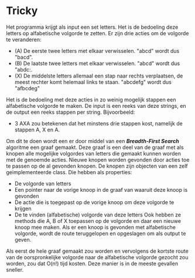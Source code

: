 # Tricky

Het programma krijgt als input een set letters. Het is de bedoeling deze letters op alfabetische volgorde te zetten. Er zijn drie acties om de volgorde te veranderen:
- (A) De eerste twee letters met elkaar verwisselen. "abcd" wordt dus "bacd".
- (B) De laatste twee letters met elkaar verwisselen. "abcd" wordt dus "abdc:.
- (X) De middelste letters allemaal een stap naar rechts verplaatsen, de meest rechter komt helemaal links te staan. "abcdefg" wordt dus "afbcdeg"

Het is de bedoeling met deze acties in zo weinig mogelijk stappen een alfabetische volgorde te maken. De input is een reeks van deze strings, en de output een reeks stappen per string. Bijvoorbeeld:
- 3 AXA zou betekenen dat het minstens drie stappen kost, namelijk de stappen A, X en A.

Om dit te doen wordt een er door middel van een ***Breadth-First Search*** algoritme een graaf gemaakt. Deze graaf is een deel van de graaf met als knopen alle mogelijke volgordes van letters die gemaakt kunnen worden met de genoemde acties. Nieuwe knopen worden gevonden door acties toe te passen op de al gevonden knopen. De knopen zijn objecten van een zelf geimplementeerde class. Die hebben als properties:
- De volgorde van letters
- Een pointer naar de vorige knoop in de graaf van waaruit deze knoop is gevonden
- De actie die is toegepast op de vorige knoop om deze volgorde te krijgen
- De te vinden (alfabetische) volgorde van deze letters
Ook hebben ze methods die A, B of X toepassen op de volgorde en daar een nieuwe knoop mee maken.
Als er een knoop is gevonden met alfabetische volgorde, wordt de route teruggelopen en opgeslagen om als output te geven.

Als eerst de hele graaf gemaakt zou worden en vervolgens de kortste route van de oorspronkelijke volgorde naar de alfabetische volgorde gezocht zou worden, zou dat O(n!) tijd kosten. Deze manier is in de meeste gevallen sneller.
